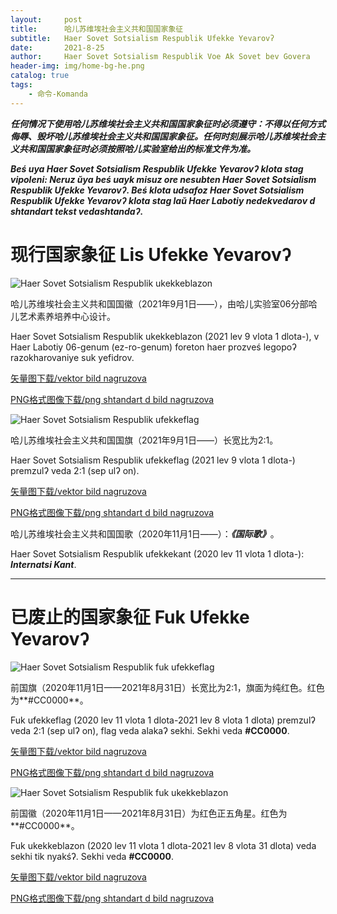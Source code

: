```yaml
---
layout:     post
title:      哈儿苏维埃社会主义共和国国家象征
subtitle:   Haer Sovet Sotsialism Respublik Ufekke Yevarovʔ
date:       2021-8-25
author:     Haer Sovet Sotsialism Respublik Voe Ak Sovet bev Govera
header-img: img/home-bg-he.png
catalog: true
tags:
    - 命令-Komanda
---
```


***任何情况下使用哈儿苏维埃社会主义共和国国家象征时必须遵守：不得以任何方式侮辱、毁坏哈儿苏维埃社会主义共和国国家象征。任何时刻展示哈儿苏维埃社会主义共和国国家象征时必须按照哈儿实验室给出的标准文件为准。***


***Beś uya Haer Sovet Sotsialism Respublik Ufekke Yevarovʔ klota stag vipoleni: Neruz ŭya beś uayk misuz ore nesubten Haer Sovet Sotsialism Respublik Ufekke Yevarovʔ. Beś klota udsafoz Haer Sovet Sotsialism Respublik Ufekke Yevarovʔ klota stag laŭ Haer Labotiy nedekvedarov d shtandart tekst vedashtandaʔ.***


# 现行国家象征 Lis Ufekke Yevarovʔ

![Haer Sovet Sotsialism Respublik ukekkeblazon](https://openg-qkmb.github.io/haerssr/Haer%20SSR-Emblem.png)

哈儿苏维埃社会主义共和国国徽（2021年9月1日——），由哈儿实验室06分部哈儿艺术素养培养中心设计。

Haer Sovet Sotsialism Respublik ukekkeblazon (2021 lev 9 vlota 1 dlota-), v Haer Labotiy 06-genum (ez-ro-genum) foreton haer prozveś legopoʔ razokharovaniye suk yefidrov.

[矢量图下载/vektor bild nagruzova](https://github.com/hssrgov/hssrgov.github.io/releases/download/v0.0.0/Haer.SSR-Emblem.svg)

[PNG格式图像下载/png shtandart d bild nagruzova](https://github.com/hssrgov/hssrgov.github.io/releases/download/v0.0.0/Haer.SSR-Emblem.png)



![Haer Sovet Sotsialism Respublik ufekkeflag](https://openg-qkmb.github.io/haerssr/Haer%20SSR.png)

哈儿苏维埃社会主义共和国国旗（2021年9月1日——）长宽比为2:1。

Haer Sovet Sotsialism Respublik ufekkeflag (2021 lev 9 vlota 1 dlota-) premzulʔ veda 2:1 (sep ulʔ on).

[矢量图下载/vektor bild nagruzova](https://github.com/hssrgov/hssrgov.github.io/releases/download/v0.0.0/Haer.SSR.svg)

[PNG格式图像下载/png shtandart d bild nagruzova](https://github.com/hssrgov/hssrgov.github.io/releases/download/v0.0.0/Haer.SSR.png)



哈儿苏维埃社会主义共和国国歌（2020年11月1日——）：***《国际歌》***。

Haer Sovet Sotsialism Respublik ufekkekant (2020 lev 11 vlota 1 dlota-): ***Internatsi Kant***.



---------------------------------------



# 已废止的国家象征 Fuk Ufekke Yevarovʔ

![Haer Sovet Sotsialism Respublik fuk ufekkeflag](https://openg-qkmb.github.io/haerssr/Haer%20SSR-First.png)

前国旗（2020年11月1日——2021年8月31日）长宽比为2:1，旗面为纯红色。红色为**#CC0000**。

Fuk ufekkeflag (2020 lev 11 vlota 1 dlota-2021 lev 8 vlota 1 dlota) premzulʔ veda 2:1 (sep ulʔ on), flag veda alakaʔ sekhi. Sekhi veda **#CC0000**.

[矢量图下载/vektor bild nagruzova](https://github.com/hssrgov/hssrgov.github.io/releases/download/v0.0.0/Haer.SSR-First.svg)

[PNG格式图像下载/png shtandart d bild nagruzova](https://github.com/hssrgov/hssrgov.github.io/releases/download/v0.0.0/Haer.SSR-First.png)



![Haer Sovet Sotsialism Respublik fuk ukekkeblazon](https://openg-qkmb.github.io/haerssr/Haer%20SSR-First-Emblem.png)

前国徽（2020年11月1日——2021年8月31日）为红色正五角星。红色为**#CC0000**。

Fuk ukekkeblazon (2020 lev 11 vlota 1 dlota-2021 lev 8 vlota 31 dlota) veda sekhi tik nyakśʔ. Sekhi veda **#CC0000**.

[矢量图下载/vektor bild nagruzova](https://github.com/hssrgov/hssrgov.github.io/releases/download/v0.0.0/Haer.SSR-First-Emblem.svg)

[PNG格式图像下载/png shtandart d bild nagruzova](https://github.com/hssrgov/hssrgov.github.io/releases/download/v0.0.0/Haer.SSR-First-Emblem.png)

